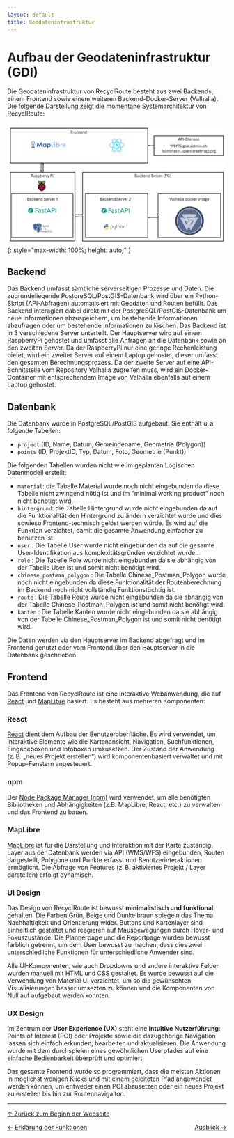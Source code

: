 ```yaml
---
layout: default
title: Geodateninfrastruktur
---
```

# Aufbau der Geodateninfrastruktur (GDI)
<a id="top"></a>

Die Geodateninfrastruktur von RecyclRoute besteht aus zwei Backends, einem Frontend sowie einem weiteren Backend-Docker-Server (Valhalla). Die folgende Darstellung zeigt die momentane Systemarchitektur von RecyclRoute:


![GDI Architektur Schema](assets/images/GDI_Architektur_final.png){: style="max-width: 100%; height: auto;" }

## Backend
<a id="backend"></a>

Das Backend umfasst sämtliche serverseitigen Prozesse und Daten. Die zugrundeliegende PostgreSQL/PostGIS-Datenbank wird über ein Python-Skript (API-Abfragen) automatisiert mit Geodaten und Routen befüllt. Das Backend interagiert dabei direkt mit der PostgreSQL/PostGIS-Datenbank um neue Informationen abzuspeichern, um bestehende Informationen abzufragen oder um bestehende Informationen zu löschen. Das Backend ist in 3 verschiedene Server unterteilt. Der Hauptserver wird auf einem RaspberryPi gehostet und umfasst alle Anfragen an die Datenbank sowie an den zweiten Server. Da der RaspberryPi nur eine geringe Rechenleistung bietet, wird ein zweiter Server auf einem Laptop gehostet, dieser umfasst den gesamten Berechnungsprozess. Da der zweite Server auf eine API-Schnitstelle vom Repository Valhalla zugreifen muss, wird ein Docker-Container mit entsprechendem Image von Valhalla ebenfalls auf einem Laptop gehostet. 

## Datenbank
<a id="datenbank"></a>

Die Datenbank wurde in PostgreSQL/PostGIS aufgebaut. Sie enthält u. a. folgende Tabellen:
- `project` (ID, Name, Datum, Gemeindename, Geometrie (Polygon))
- `points` (ID, ProjektID, Typ, Datum, Foto, Geometrie (Punkt))

Die folgenden Tabellen wurden nicht wie im geplanten Logischen Datenmodell erstellt:
- `material`: die Tabelle Material wurde noch nicht eingebunden da diese Tabelle nicht zwingend nötig ist und im "minimal working product" noch nicht benötigt wird.
- `hintergrund`: die Tabelle Hintergrund wurde nicht eingebunden da auf die Funktionalität den Hintergrund zu ändern verzichtet wurde und dies sowieso Frontend-technisch gelöst werden würde. Es wird auf die Funktion verzichtet, damit die gesamte Anwendung einfacher zu benutzen ist.
- `user` : Die Tabelle User wurde nicht eingebunden da auf die gesamte User-Identifikation aus komplexitätsgründen verzichtet wurde..
- `role` : Die Tabelle Role wurde nicht eingebunden da sie abhängig von der Tabelle User ist und somit nicht benötigt wird. 
- `chinese_postman_polygon` : Die Tabelle Chinese_Postman_Polygon wurde noch nicht eingebunden da diese Funktionalität der Routenberechnung im Backend noch nicht vollständig Funktionstüchtig ist. 
- `route` : Die Tabelle Route wurde nicht eingebunden da sie abhängig von der Tabelle Chinese_Postman_Polygon ist und somit nicht benötigt wird. 
- `kanten` : Die Tabelle Kanten wurde nicht eingebunden da sie abhängig von der Tabelle Chinese_Postman_Polygon ist und somit nicht benötigt wird. 

Die Daten werden via den Hauptserver im Backend abgefragt und im Frontend genutzt oder vom Frontend über den Hauptserver in die Datenbank geschrieben.


## Frontend
<div id="frontend"></div>

Das Frontend von RecyclRoute ist eine interaktive Webanwendung, die auf [React](https://react.dev/) und [MapLibre](https://maplibre.org/) basiert. Es besteht aus mehreren Komponenten:

### React

[React](https://react.dev/) dient dem Aufbau der Benutzeroberfläche. Es wird verwendet, um interaktive Elemente wie die Kartenansicht, Navigation, Suchfunktionen, Eingabeboxen und Infoboxen umzusetzen. Der Zustand der Anwendung (z. B. „neues Projekt erstellen“) wird komponentenbasiert verwaltet und mit Popup-Fenstern angesteuert.

### npm

Der [Node Package Manager (npm)](https://www.npmjs.com/) wird verwendet, um alle benötigten Bibliotheken und Abhängigkeiten (z.B. MapLibre, React, etc.) zu verwalten und das Frontend zu bauen.

### MapLibre

[MapLibre](https://maplibre.org/) ist für die Darstellung und Interaktion mit der Karte zuständig. Layer aus der Datenbank werden via API (WMS/WFS) eingebunden, Routen dargestellt, Polygone und Punkte erfasst und Benutzerinteraktionen ermöglicht. Die Abfrage von Features (z. B. aktiviertes Projekt / Layer darstellen) erfolgt dynamisch.

### UI Design
<div id="ui-design"></div>

Das Design von RecyclRoute ist bewusst **minimalistisch und funktional** gehalten. Die Farben Grün, Beige und Dunkelbraun spiegeln das Thema Nachhaltigkeit und Orientierung wider. Buttons und Kartenlayer sind einheitlich gestaltet und reagieren auf Mausbewegungen durch Hover- und Fokuszustände. Die Plannerpage und die Reportpage wurden bewusst farblich getrennt, um dem User bewusst zu machen, dass dies zwei unterschiedliche Funktionen für unterschiedliche Anwender sind.

Alle UI-Komponenten, wie auch Dropdowns und andere interaktive Felder wurden manuell mit [HTML](https://developer.mozilla.org/de/docs/Web/HTML) und [CSS](https://developer.mozilla.org/de/docs/Web/CSS) gestaltet. Es wurde bewusst auf die Verwendung von Material UI verzichtet, um so die gewünschten Visualisierungen besser umsezten zu können und die Komponenten von Null auf aufgebaut werden konnten.

### UX Design
<div id="ux-design"></div>

Im Zentrum der **User Experience (UX)** steht eine **intuitive Nutzerführung**: Points of Interest (POI) oder Projekte sowie die dazugehörige Navigation lassen sich einfach erkunden, bearbeiten und aktualisieren. Die Anwendung wurde mit dem durchspielen eines gewöhnlichen Userpfades auf eine einfache Bedienbarkeit überprüft und optimiert.

Das gesamte Frontend wurde so programmiert, dass die meisten Aktionen in möglichst wenigen Klicks und mit einem geleiteten Pfad angewendet werden können, um entweder einen POI abzusetzen oder ein neues Projekt zu erstellen bis hin zur Routennavigaiton.

---

[↑ Zurück zum Beginn der Webseite](#top) 

<div style="display: flex; justify-content: space-between;">
  <div>
    <a href="funktionen.html">← Erklärung der Funktionen</a>
  </div>
  <div>
    <a href="ausblick.html">Ausblick →</a>
  </div>
</div>
